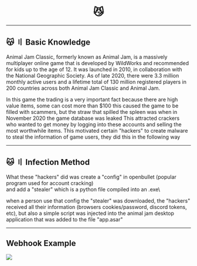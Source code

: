 <h1 align="center">
  😼
</h1>

---

## 😽 〢 Basic Knowledge

Animal Jam Classic, formerly known as Animal Jam, is a massively multiplayer online game that is developed by WildWorks and recommended for kids up to the age of 12. It was launched in 2010, in collaboration with the National Geographic Society. As of late 2020, there were 3.3 million monthly active users and a lifetime total of 130 million registered players in 200 countries across both Animal Jam Classic and Animal Jam.



In this game the trading is a very important fact because there are high value items, some can cost more than $100
this caused the game to be filled with scammers, but the straw that spilled the spleen was when in November 2020 the game database was leaked
This attracted crackers who wanted to get money by logging into these accounts and selling the most worthwhile items.
This motivated certain "hackers" to create malware to steal the information of game users, they did this in the following way

---

## 🐱 〢 Infection Method



What these "hackers" did was create a "config" in openbullet (popular program used for account cracking)\
and add a "stealer" which is a python file compiled into an .exe\

when a person use that config the "stealer" was downloaded, the "hackers" received all their information (browsers cookies/password, discord tokens, etc), but also a simple script was injected into the animal jam desktop application that was added to the file "app.asar"


---

## Webhook Example
<img src="IMAGE HERE"/>
